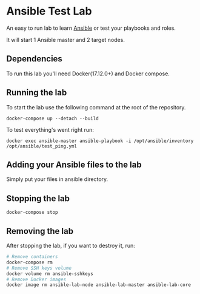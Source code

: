 # Ansible Test Lab

An easy to run lab to learn [Ansible](https://www.ansible.com/) or test your playbooks and roles.

It will start 1 Ansible master and 2 target nodes.

## Dependencies

To run this lab you'll need Docker(17.12.0+) and Docker compose.

## Running the lab

To start the lab use the following command at the root of the repository.

```
docker-compose up --detach --build
```

To test everything's went right run:

```
docker exec ansible-master ansible-playbook -i /opt/ansible/inventory /opt/ansible/test_ping.yml
```

## Adding your Ansible files to the lab

Simply put your files in ansible directory.

## Stopping the lab

```
docker-compose stop
```

## Removing the lab

After stopping the lab, if you want to destroy it, run:

```bash
# Remove containers
docker-compose rm
# Remove SSH keys volume
docker volume rm ansible-sshkeys
# Remove Docker images
docker image rm ansible-lab-node ansible-lab-master ansible-lab-core
```
